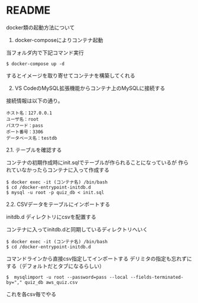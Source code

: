 # README

docker類の起動方法について

1. docker-composeによりコンテナ起動

当フォルダ内で下記コマンド実行

```
$ docker-compose up -d
```

するとイメージを取り寄せてコンテナを構築してくれる

2. VS CodeのMySQL拡張機能からコンテナ上のMySQLに接続する

接続情報は以下の通り。

```
ホスト名：127.0.0.1
ユーザ名：root
パスワード：pass
ポート番号：3306
データベース名：testdb
```

2.1. テーブルを確認する

コンテナの初期作成時にinit.sqlでテーブルが作られることになっているが
作られていなかったらコンテナに入って作成する

```
$ docker exec -it (コンテナ名) /bin/bash
$ cd /docker-entrypoint-initdb.d
$ mysql -u root -p quiz_db < init.sql 
```

2.2. CSVデータをテーブルにインポートする

initdb.d ディレクトリにcsvを配置する

コンテナに入ってinitdb.dと同期しているディレクトリへいく

```
$ docker exec -it (コンテナ名) /bin/bash
$ cd /docker-entrypoint-initdb.d
```

コマンドラインから直接csv指定してインポートする
デリミタの指定も忘れずにする（デフォルトだとタブになるらしい）

```
$  mysqlimport -u root --password=pass --local --fields-terminated-by="," quiz_db aws_quiz.csv 
```

これを各csv毎でやる